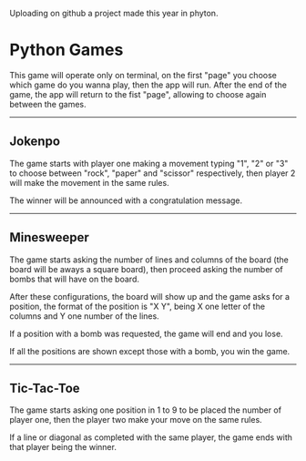 Uploading on github a project made this year in phyton.

# Python Games

This game will operate only on terminal, on the first "page" you choose which game do you wanna play, then the app will run. After the end of the game, the app will return to the fist "page", allowing to choose again between the games.

---

## Jokenpo

The game starts with player one making a movement typing "1", "2" or "3" to choose between "rock", "paper" and "scissor" respectively, then player 2 will make the movement in the same rules. 

The winner will be announced with a congratulation message.

---

## Minesweeper

The game starts asking the number of lines and columns of the board (the board will be aways a square board), then proceed asking the number of bombs that will have on the board.

After these configurations, the board will show up and the game asks for a position, the format of the position is "X Y", being X one letter of the columns and Y one number of the lines.

If a position with a bomb was requested, the game will end and you lose.

If all the positions are shown except those with a bomb, you win the game.

---

## Tic-Tac-Toe

The game starts asking one position in 1 to 9 to be placed the number of player one, then the player two make your move on the same rules.

If a line or diagonal as completed with the same player, the game ends with that player being the winner.